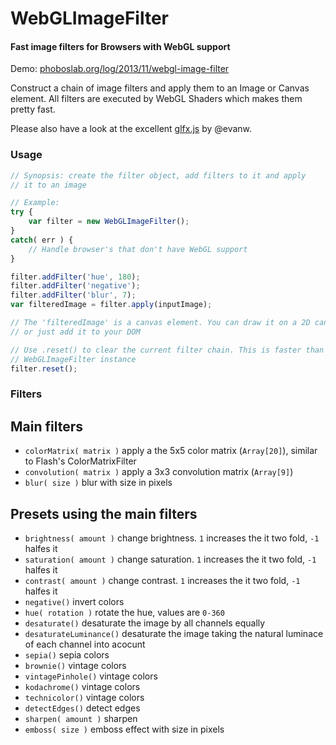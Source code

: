 WebGLImageFilter
==========

#### Fast image filters for Browsers with WebGL support ####

Demo: [phoboslab.org/log/2013/11/webgl-image-filter](http://phoboslab.org/log/2013/11/fast-image-filters-with-webgl)

Construct a chain of image filters and apply them to an Image or Canvas element. All filters are executed by WebGL Shaders which makes them pretty fast.

Please also have a look at the excellent [glfx.js](https://github.com/evanw/glfx.js) by @evanw.


### Usage ###

```javascript
// Synopsis: create the filter object, add filters to it and apply
// it to an image

// Example:
try {
	var filter = new WebGLImageFilter();
}
catch( err ) {
	// Handle browser's that don't have WebGL support
}

filter.addFilter('hue', 180);
filter.addFilter('negative');
filter.addFilter('blur', 7);
var filteredImage = filter.apply(inputImage);

// The 'filteredImage' is a canvas element. You can draw it on a 2D canvas
// or just add it to your DOM

// Use .reset() to clear the current filter chain. This is faster than creating a new
// WebGLImageFilter instance
filter.reset();
```

### Filters ###

## Main filters ##
- `colorMatrix( matrix )` apply a the 5x5 color matrix (`Array[20]`), similar to Flash's ColorMatrixFilter
- `convolution( matrix )` apply a 3x3 convolution matrix (`Array[9]`)
- `blur( size )` blur with size in pixels

## Presets using the main filters ##
- `brightness( amount )` change brightness. `1` increases the it two fold, `-1` halfes it
- `saturation( amount )` change saturation. `1` increases the it two fold, `-1` halfes it
- `contrast( amount )` change contrast. `1` increases the it two fold, `-1` halfes it
- `negative()` invert colors
- `hue( rotation )` rotate the hue, values are `0-360`
- `desaturate()` desaturate the image by all channels equally
- `desaturateLuminance()` desaturate the image taking the natural luminace of each channel into acocunt
- `sepia()` sepia colors
- `brownie()` vintage colors
- `vintagePinhole()` vintage colors
- `kodachrome()` vintage colors
- `technicolor()` vintage colors
- `detectEdges()` detect edges
- `sharpen( amount )` sharpen
- `emboss( size )` emboss effect with size in pixels

